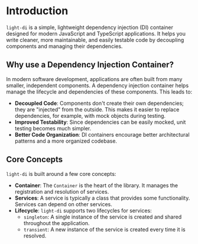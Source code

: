 # Introduction

`light-di` is a simple, lightweight dependency injection (DI) container designed for modern JavaScript and TypeScript applications. It helps you write cleaner, more maintainable, and easily testable code by decoupling components and managing their dependencies.

## Why use a Dependency Injection Container?

In modern software development, applications are often built from many smaller, independent components. A dependency injection container helps manage the lifecycle and dependencies of these components. This leads to:

- **Decoupled Code**: Components don't create their own dependencies; they are "injected" from the outside. This makes it easier to replace dependencies, for example, with mock objects during testing.
- **Improved Testability**: Since dependencies can be easily mocked, unit testing becomes much simpler.
- **Better Code Organization**: DI containers encourage better architectural patterns and a more organized codebase.

## Core Concepts

`light-di` is built around a few core concepts:

- **Container**: The `Container` is the heart of the library. It manages the registration and resolution of services.
- **Services**: A service is typically a class that provides some functionality. Services can depend on other services.
- **Lifecycle**: `light-di` supports two lifecycles for services:
    - `singleton`: A single instance of the service is created and shared throughout the application.
    - `transient`: A new instance of the service is created every time it is resolved.